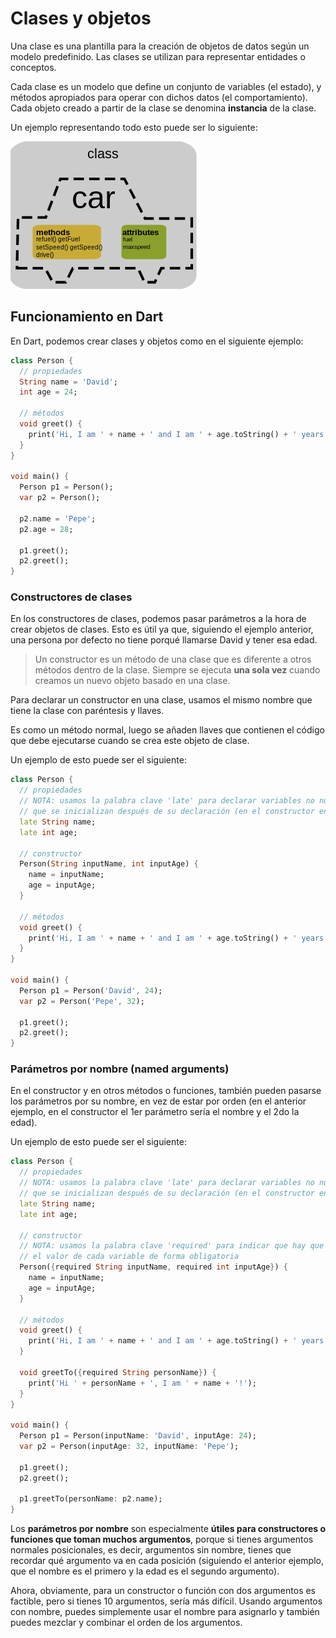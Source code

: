 # Clases y objetos

Una clase es una plantilla para la creación de objetos de datos según un modelo predefinido. Las clases se utilizan para representar entidades o conceptos. 

Cada clase es un modelo que define un conjunto de variables (el estado), y métodos apropiados para operar con dichos datos (el comportamiento). Cada objeto creado a partir de la clase se denomina **instancia** de la clase.

Un ejemplo representando todo esto puede ser lo siguiente:

![Car Class](/images/car_class.png?raw=true "Car Class")

## Funcionamiento en Dart

En Dart, podemos crear clases y objetos como en el siguiente ejemplo:

```dart
class Person {
  // propiedades
  String name = 'David';
  int age = 24;
  
  // métodos
  void greet() {
    print('Hi, I am ' + name + ' and I am ' + age.toString() + ' years old!');
  }
}

void main() {
  Person p1 = Person();
  var p2 = Person();
  
  p2.name = 'Pepe';
  p2.age = 28;
  
  p1.greet();
  p2.greet();
}
```

### Constructores de clases

En los constructores de clases, podemos pasar parámetros a la hora de crear objetos de clases. Esto es útil ya que, siguiendo el ejemplo anterior, una persona por defecto no tiene porqué llamarse David y tener esa edad.

> Un constructor es un método de una clase que es diferente a otros métodos dentro de la clase. Siempre se ejecuta **una sola vez** cuando creamos un nuevo objeto basado en una clase.

Para declarar un constructor en una clase, usamos el mismo nombre que tiene la clase con paréntesis y llaves.

Es como un método normal, luego se añaden llaves que contienen el código que debe ejecutarse cuando se crea este objeto de clase.

Un ejemplo de esto puede ser el siguiente:

```dart
class Person {
  // propiedades
  // NOTA: usamos la palabra clave 'late' para declarar variables no nullables 
  // que se inicializan después de su declaración (en el constructor en este caso).
  late String name;
  late int age;
  
  // constructor
  Person(String inputName, int inputAge) {
    name = inputName;
    age = inputAge;
  }
  
  // métodos
  void greet() {
    print('Hi, I am ' + name + ' and I am ' + age.toString() + ' years old!');
  }
}

void main() {
  Person p1 = Person('David', 24);
  var p2 = Person('Pepe', 32);
  
  p1.greet();
  p2.greet();
}
```

### Parámetros por nombre (named arguments)

En el constructor y en otros métodos o funciones, también pueden pasarse los parámetros por su nombre, en vez de estar por orden (en el anterior ejemplo, en el constructor el 1er parámetro sería el nombre y el 2do la edad).

Un ejemplo de esto puede ser el siguiente:

```dart
class Person {
  // propiedades
  // NOTA: usamos la palabra clave 'late' para declarar variables no nullable 
  // que se inicializan después de su declaración (en el constructor en este caso).
  late String name;
  late int age;
  
  // constructor
  // NOTA: usamos la palabra clave 'required' para indicar que hay que establecer
  // el valor de cada variable de forma obligatoria
  Person({required String inputName, required int inputAge}) {
    name = inputName;
    age = inputAge;
  }
  
  // métodos
  void greet() {
    print('Hi, I am ' + name + ' and I am ' + age.toString() + ' years old!');
  }
  
  void greetTo({required String personName}) {
    print('Hi ' + personName + ', I am ' + name + '!');
  }
}

void main() {
  Person p1 = Person(inputName: 'David', inputAge: 24);
  var p2 = Person(inputAge: 32, inputName: 'Pepe');
  
  p1.greet();
  p2.greet();
  
  p1.greetTo(personName: p2.name);
}
```

Los **parámetros por nombre** son especialmente **útiles para constructores o funciones que toman muchos argumentos**, porque si tienes argumentos normales posicionales, es decir, argumentos sin nombre, tienes que recordar qué argumento va en cada posición (siguiendo el anterior ejemplo, que el nombre es el primero y la edad es el segundo argumento). 

Ahora, obviamente, para un constructor o función con dos argumentos es factible, pero si tienes 10 argumentos, sería más difícil. Usando argumentos con nombre, puedes simplemente usar el nombre para asignarlo y también puedes mezclar y combinar el orden de los argumentos.